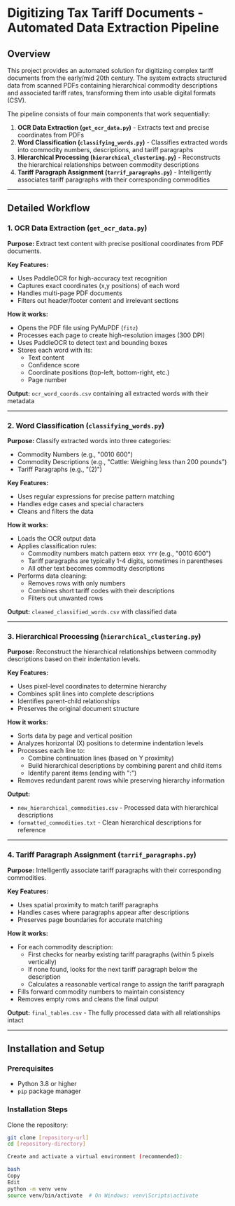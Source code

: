 # Digitizing Tax Tariff Documents - Automated Data Extraction Pipeline

## Overview

This project provides an automated solution for digitizing complex tariff documents from the early/mid 20th century. The system extracts structured data from scanned PDFs containing hierarchical commodity descriptions and associated tariff rates, transforming them into usable digital formats (CSV).

The pipeline consists of four main components that work sequentially:

1. **OCR Data Extraction (`get_ocr_data.py`)** - Extracts text and precise coordinates from PDFs
2. **Word Classification (`classifying_words.py`)** - Classifies extracted words into commodity numbers, descriptions, and tariff paragraphs
3. **Hierarchical Processing (`hierarchical_clustering.py`)** - Reconstructs the hierarchical relationships between commodity descriptions
4. **Tariff Paragraph Assignment (`tarrif_paragraphs.py`)** - Intelligently associates tariff paragraphs with their corresponding commodities

---

## Detailed Workflow

### 1. OCR Data Extraction (`get_ocr_data.py`)

**Purpose:** Extract text content with precise positional coordinates from PDF documents.

**Key Features:**

- Uses PaddleOCR for high-accuracy text recognition
- Captures exact coordinates (x,y positions) of each word
- Handles multi-page PDF documents
- Filters out header/footer content and irrelevant sections

**How it works:**

- Opens the PDF file using PyMuPDF (`fitz`)
- Processes each page to create high-resolution images (300 DPI)
- Uses PaddleOCR to detect text and bounding boxes
- Stores each word with its:
  - Text content
  - Confidence score
  - Coordinate positions (top-left, bottom-right, etc.)
  - Page number

**Output:** `ocr_word_coords.csv` containing all extracted words with their metadata

---

### 2. Word Classification (`classifying_words.py`)

**Purpose:** Classify extracted words into three categories:

- Commodity Numbers (e.g., "0010 600")
- Commodity Descriptions (e.g., "Cattle: Weighing less than 200 pounds")
- Tariff Paragraphs (e.g., "(2)")

**Key Features:**

- Uses regular expressions for precise pattern matching
- Handles edge cases and special characters
- Cleans and filters the data

**How it works:**

- Loads the OCR output data
- Applies classification rules:
  - Commodity numbers match pattern `00XX YYY` (e.g., "0010 600")
  - Tariff paragraphs are typically 1-4 digits, sometimes in parentheses
  - All other text becomes commodity descriptions
- Performs data cleaning:
  - Removes rows with only numbers
  - Combines short tariff codes with their descriptions
  - Filters out unwanted rows

**Output:** `cleaned_classified_words.csv` with classified data

---

### 3. Hierarchical Processing (`hierarchical_clustering.py`)

**Purpose:** Reconstruct the hierarchical relationships between commodity descriptions based on their indentation levels.

**Key Features:**

- Uses pixel-level coordinates to determine hierarchy
- Combines split lines into complete descriptions
- Identifies parent-child relationships
- Preserves the original document structure

**How it works:**

- Sorts data by page and vertical position
- Analyzes horizontal (X) positions to determine indentation levels
- Processes each line to:
  - Combine continuation lines (based on Y proximity)
  - Build hierarchical descriptions by combining parent and child items
  - Identify parent items (ending with ":")
- Removes redundant parent rows while preserving hierarchy information

**Output:**

- `new_hierarchical_commodities.csv` - Processed data with hierarchical descriptions
- `formatted_commodities.txt` - Clean hierarchical descriptions for reference

---

### 4. Tariff Paragraph Assignment (`tarrif_paragraphs.py`)

**Purpose:** Intelligently associate tariff paragraphs with their corresponding commodities.

**Key Features:**

- Uses spatial proximity to match tariff paragraphs
- Handles cases where paragraphs appear after descriptions
- Preserves page boundaries for accurate matching

**How it works:**

- For each commodity description:
  - First checks for nearby existing tariff paragraphs (within 5 pixels vertically)
  - If none found, looks for the next tariff paragraph below the description
  - Calculates a reasonable vertical range to assign the tariff paragraph
- Fills forward commodity numbers to maintain consistency
- Removes empty rows and cleans the final output

**Output:** `final_tables.csv` - The fully processed data with all relationships intact

---

## Installation and Setup

### Prerequisites

- Python 3.8 or higher
- `pip` package manager

### Installation Steps

Clone the repository:

```bash
git clone [repository-url]
cd [repository-directory]

Create and activate a virtual environment (recommended):

bash
Copy
Edit
python -m venv venv
source venv/bin/activate  # On Windows: venv\Scripts\activate
